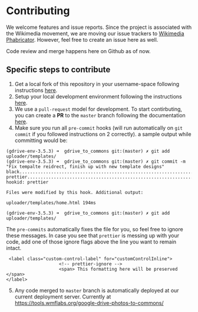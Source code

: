 # Contributing 
We welcome features and issue reports. Since the project is associated with the Wikimedia movement, we are moving our 
issue trackers to [Wikimedia Phabricator](https://phabricator.wikimedia.org/project/view/4068). However, feel free to create
an issue here as well. 

Code review and merge happens here on Github as of now. 

## Specific steps to contribute
1. Get a local fork of this repository in your username-space following instructions [here](https://help.github.com/en/articles/about-forks). 
2. Setup your local development environment following the instructions [here](https://github.com/tonythomas01/gdrive_to_commons#steps-for-local-development).
3. We use a `pull-request` model for development. To start contirbuting, you can create a **PR** to the `master` branch following 
the documentation [here](https://help.github.com/en/articles/creating-a-pull-request).
4. Make sure you run all `pre-commit` hooks (will run automatically on `git commit` if you followed instructions on 2 correctly). 
a sample output while committing would be: 
```
(gdrive-env-3.5.3) ➜  gdrive_to_commons git:(master) ✗ git add uploader/templates/
(gdrive-env-3.5.3) ➜  gdrive_to_commons git:(master) ✗ git commit -m "Fix tempalte reidrect, finish up with new template designs"
black....................................................................Passed
prettier.................................................................Failed
hookid: prettier

Files were modified by this hook. Additional output:

uploader/templates/home.html 194ms

(gdrive-env-3.5.3) ➜  gdrive_to_commons git:(master) ✗ git add uploader/templates/     
```
The `pre-commits` automatically fixes the file for you, so feel free to ignore these messages. In case you see that `prettier` 
is messing up with your code, add one of those ignore flags above the line you want to remain intact. 
```
 <label class="custom-control-label" for="customControlInline">
                    <!-- prettier-ignore -->
                    <span> This formatting here will be preserved </span>
</label>
```
5. Any code merged to `master` branch is automatically deployed at our current deployment server. Currently at https://tools.wmflabs.org/google-drive-photos-to-commons/

